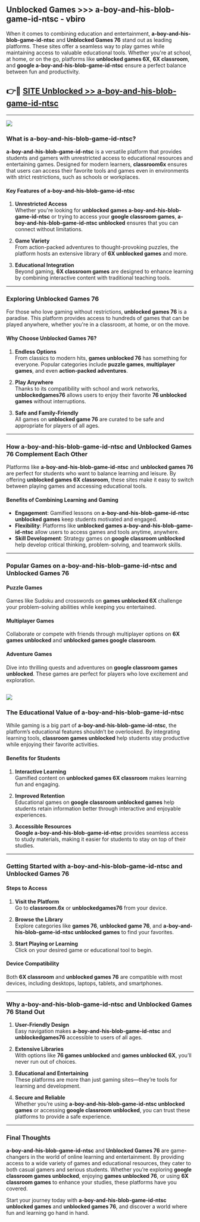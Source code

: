 ## Unblocked Games >>> a-boy-and-his-blob-game-id-ntsc - vbiro 

When it comes to combining education and entertainment, **a-boy-and-his-blob-game-id-ntsc** and **Unblocked Games 76** stand out as leading platforms. These sites offer a seamless way to play games while maintaining access to valuable educational tools. Whether you're at school, at home, or on the go, platforms like **unblocked games 6X**, **6X classroom**, and **google a-boy-and-his-blob-game-id-ntsc** ensure a perfect balance between fun and productivity.
## 👉🔴 [SITE Unblocked >> a-boy-and-his-blob-game-id-ntsc](http://premium.freeplayer.one?title=a-boy-and-his-blob-game-id-ntsc&ref=22JU)
---
<a href="http://premium.freeplayer.one?title=a-boy-and-his-blob-game-id-ntsc&ref=22JU/"><img src="https://github.com/user-attachments/assets/438f12ca-57a4-47a3-8ead-c64da593a1e5"/></a>
### What is a-boy-and-his-blob-game-id-ntsc?  

**a-boy-and-his-blob-game-id-ntsc** is a versatile platform that provides students and gamers with unrestricted access to educational resources and entertaining games. Designed for modern learners, **classroom6x** ensures that users can access their favorite tools and games even in environments with strict restrictions, such as schools or workplaces.  

#### Key Features of a-boy-and-his-blob-game-id-ntsc  

1. **Unrestricted Access**  
   Whether you're looking for **unblocked games a-boy-and-his-blob-game-id-ntsc** or trying to access your **google classroom games**, **a-boy-and-his-blob-game-id-ntsc unblocked** ensures that you can connect without limitations.  

2. **Game Variety**  
   From action-packed adventures to thought-provoking puzzles, the platform hosts an extensive library of **6X unblocked games** and more.  

3. **Educational Integration**  
   Beyond gaming, **6X classroom games** are designed to enhance learning by combining interactive content with traditional teaching tools.  



---

### Exploring Unblocked Games 76  

For those who love gaming without restrictions, **unblocked games 76** is a paradise. This platform provides access to hundreds of games that can be played anywhere, whether you're in a classroom, at home, or on the move.  

#### Why Choose Unblocked Games 76?  

1. **Endless Options**  
   From classics to modern hits, **games unblocked 76** has something for everyone. Popular categories include **puzzle games**, **multiplayer games**, and even **action-packed adventures**.  

2. **Play Anywhere**  
   Thanks to its compatibility with school and work networks, **unblockedgames76** allows users to enjoy their favorite **76 unblocked games** without interruptions.  

3. **Safe and Family-Friendly**  
   All games on **unblocked game 76** are curated to be safe and appropriate for players of all ages.  

---

### How a-boy-and-his-blob-game-id-ntsc and Unblocked Games 76 Complement Each Other  

Platforms like **a-boy-and-his-blob-game-id-ntsc** and **unblocked games 76** are perfect for students who want to balance learning and leisure. By offering **unblocked games 6X classroom**, these sites make it easy to switch between playing games and accessing educational tools.  

#### Benefits of Combining Learning and Gaming  

- **Engagement**: Gamified lessons on **a-boy-and-his-blob-game-id-ntsc unblocked games** keep students motivated and engaged.  
- **Flexibility**: Platforms like **unblocked games a-boy-and-his-blob-game-id-ntsc** allow users to access games and tools anytime, anywhere.  
- **Skill Development**: Strategy games on **google classroom unblocked** help develop critical thinking, problem-solving, and teamwork skills.  

---

### Popular Games on a-boy-and-his-blob-game-id-ntsc and Unblocked Games 76  

#### Puzzle Games  

Games like Sudoku and crosswords on **games unblocked 6X** challenge your problem-solving abilities while keeping you entertained.  

#### Multiplayer Games  

Collaborate or compete with friends through multiplayer options on **6X games unblocked** and **unblocked games google classroom**.  

#### Adventure Games  

Dive into thrilling quests and adventures on **google classroom games unblocked**. These games are perfect for players who love excitement and exploration.  

<a href="http://download.freeplayer.one?title=a-boy-and-his-blob-game-id-ntsc&ref=23D/"><img src="https://github.com/user-attachments/assets/fe0c3e91-c8e1-489c-acf0-e2f614c12fb8"/></a>
---

### The Educational Value of a-boy-and-his-blob-game-id-ntsc  

While gaming is a big part of **a-boy-and-his-blob-game-id-ntsc**, the platform’s educational features shouldn’t be overlooked. By integrating learning tools, **classroom games unblocked** help students stay productive while enjoying their favorite activities.  

#### Benefits for Students  

1. **Interactive Learning**  
   Gamified content on **unblocked games 6X classroom** makes learning fun and engaging.  

2. **Improved Retention**  
   Educational games on **google classroom unblocked games** help students retain information better through interactive and enjoyable experiences.  

3. **Accessible Resources**  
   **Google a-boy-and-his-blob-game-id-ntsc** provides seamless access to study materials, making it easier for students to stay on top of their studies.  

---

### Getting Started with a-boy-and-his-blob-game-id-ntsc and Unblocked Games 76  

#### Steps to Access  

1. **Visit the Platform**  
   Go to **classroom.6x** or **unblockedgames76** from your device.  

2. **Browse the Library**  
   Explore categories like **games 76**, **unblocked game 76**, and **a-boy-and-his-blob-game-id-ntsc unblocked games** to find your favorites.  

3. **Start Playing or Learning**  
   Click on your desired game or educational tool to begin.  

#### Device Compatibility  

Both **6X classroom** and **unblocked games 76** are compatible with most devices, including desktops, laptops, tablets, and smartphones.  

---

### Why a-boy-and-his-blob-game-id-ntsc and Unblocked Games 76 Stand Out  

1. **User-Friendly Design**  
   Easy navigation makes **a-boy-and-his-blob-game-id-ntsc** and **unblockedgames76** accessible to users of all ages.  

2. **Extensive Libraries**  
   With options like **76 games unblocked** and **games unblocked 6X**, you’ll never run out of choices.  

3. **Educational and Entertaining**  
   These platforms are more than just gaming sites—they’re tools for learning and development.  

4. **Secure and Reliable**  
   Whether you’re using **a-boy-and-his-blob-game-id-ntsc unblocked games** or accessing **google classroom unblocked**, you can trust these platforms to provide a safe experience.  

---

### Final Thoughts  

**a-boy-and-his-blob-game-id-ntsc** and **Unblocked Games 76** are game-changers in the world of online learning and entertainment. By providing access to a wide variety of games and educational resources, they cater to both casual gamers and serious students. Whether you’re exploring **google classroom games unblocked**, enjoying **games unblocked 76**, or using **6X classroom games** to enhance your studies, these platforms have you covered.  

Start your journey today with **a-boy-and-his-blob-game-id-ntsc unblocked games** and **unblocked games 76**, and discover a world where fun and learning go hand in hand.  